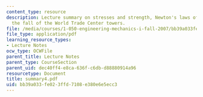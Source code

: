 ```yaml
---
content_type: resource
description: Lecture summary on stresses and strength, Newton's laws of motion, and
  the fall of the World Trade Center towers.
file: /media/courses/1-050-engineering-mechanics-i-fall-2007/bb39a033fe023ffd7108e380e6e5ecc3_summary4.pdf
file_type: application/pdf
learning_resource_types:
- Lecture Notes
ocw_type: OCWFile
parent_title: Lecture Notes
parent_type: CourseSection
parent_uid: dec40ff4-e8ca-636f-c6db-d88880914a96
resourcetype: Document
title: summary4.pdf
uid: bb39a033-fe02-3ffd-7108-e380e6e5ecc3
---
```

